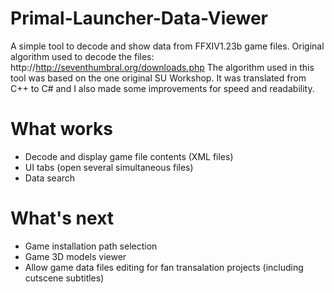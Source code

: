 # Primal-Launcher-Data-Viewer
A simple tool to decode and show data from FFXIV1.23b game files. 
Original algorithm used to decode the files: http://http://seventhumbral.org/downloads.php
The algorithm used in this tool was based on the one original SU Workshop. It was translated from C++ to C# and I also made some improvements for speed and readability.

What works
==========
- Decode and display game file contents (XML files)
- UI tabs (open several simultaneous files)
- Data search

What's next
===========
- Game installation path selection
- Game 3D models viewer
- Allow game data files editing for fan transalation projects (including cutscene subtitles)
